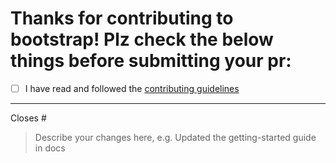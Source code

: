 # Thanks for contributing to bootstrap! Plz check the below things before submitting your pr:

- [ ] I have read and followed the [contributing guidelines](https://github.com/twbs/bootstrap/blob/main/.github/CONTRIBUTING.md)

---------------------------------------------------------------------

<!-- If this pr, solves/fixes a issue
Mention the issue number below -->
Closes #

> Describe your changes here, e.g. Updated the getting-started guide in docs
